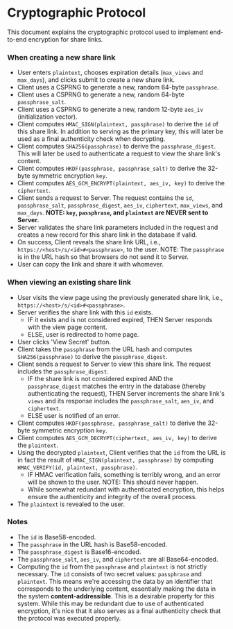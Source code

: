 # Cryptographic Protocol

This document explains the cryptographic protocol used to implement end-to-end encryption for share links.

### When creating a new share link

* User enters `plaintext`, chooses expiration details (`max_views` and `max_days`), and clicks submit to create a new share link.
* Client uses a CSPRNG to generate a new, random 64-byte `passphrase`.
* Client uses a CSPRNG to generate a new, random 64-byte `passphrase_salt`.
* Client uses a CSPRNG to generate a new, random 12-byte `aes_iv` (initialization vector).
* Client computes `HMAC_SIGN(plaintext, passphrase)` to derive the `id` of this share link. In addition to serving as the primary key, this will later be used as a final authenticity check when decrypting.
* Client computes `SHA256(passphrase)` to derive the `passphrase_digest`. This will later be used to authenticate a request to view the share link's content.
* Client computes `HKDF(passphrase, passphrase_salt)` to derive the 32-byte symmetric encryption `key`.
* Client computes `AES_GCM_ENCRYPT(plaintext, aes_iv, key)` to derive the `ciphertext`.
* Client sends a request to Server. The request contains the `id`, `passphrase_salt`, `passphrase_digest`, `aes_iv`, `ciphertext`, `max_views`, and `max_days`. **NOTE: `key`, `passphrase`, and `plaintext` are NEVER sent to Server.**
* Server validates the share link parameters included in the request and creates a new record for this share link in the database if valid.
* On success, Client reveals the share link URL, i.e., `https://<host>/s/<id>#<passphrase>`, to the user. NOTE: The `passphrase` is in the URL hash so that browsers do not send it to Server.
* User can copy the link and share it with whomever.

### When viewing an existing share link

* User visits the view page using the previously generated share link, i.e., `https://<host>/s/<id>#<passphrase>`.
* Server verifies the share link with this `id` exists.
    * IF it exists and is not considered expired, THEN Server responds with the view page content.
    * ELSE, user is redirected to home page.
* User clicks 'View Secret' button.
* Client takes the `passphrase` from the URL hash and computes `SHA256(passphrase)` to derive the `passphrase_digest`.
* Client sends a request to Server to view this share link. The request includes the `passphrase_digest`.
    * IF the share link is not considered expired AND the `passphrase_digest` matches the entry in the database (thereby authenticating the request), THEN Server increments the share link's `views` and its response includes the `passphrase_salt`, `aes_iv`, and `ciphertext`.
    * ELSE user is notified of an error.
* Client computes `HKDF(passphrase, passphrase_salt)` to derive the 32-byte symmetric encryption `key`.
* Client computes `AES_GCM_DECRYPT(ciphertext, aes_iv, key)` to derive the `plaintext`.
* Using the decrypted `plaintext`, Client verifies that the `id` from the URL is in fact the result of `HMAC_SIGN(plaintext, passphrase)` by computing `HMAC_VERIFY(id, plaintext, passphrase)`.
    * IF HMAC verification fails, something is terribly wrong, and an error will be shown to the user. NOTE: This should never happen.
    * While somewhat redundant with authenticated encryption, this helps ensure the authenticity and integrity of the overall process.
* The `plaintext` is revealed to the user.

### Notes

* The `id` is Base58-encoded.
* The `passphrase` in the URL hash is Base58-encoded.
* The `passphrase_digest` is Base16-encoded.
* The `passphrase_salt`, `aes_iv`, and `ciphertext` are all Base64-encoded.
* Computing the `id` from the `passphrase` and `plaintext` is not strictly necessary. The `id` consists of two secret values: `passphrase` and `plaintext`. This means we're accessing the data by an identifier that corresponds to the underlying content, essentially making the data in the system **content-addressible**. This is a desirable property for this system. While this may be redundant due to use of authenticated encryption, it's nice that it also serves as a final authenticity check that the protocol was executed properly.